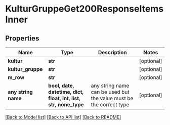 # KulturGruppeGet200ResponseItemsInner


## Properties
Name | Type | Description | Notes
------------ | ------------- | ------------- | -------------
**kultur** | **str** |  | [optional] 
**kultur_gruppe** | **str** |  | [optional] 
**m_row** | **str** |  | [optional] 
**any string name** | **bool, date, datetime, dict, float, int, list, str, none_type** | any string name can be used but the value must be the correct type | [optional]

[[Back to Model list]](../README.md#documentation-for-models) [[Back to API list]](../README.md#documentation-for-api-endpoints) [[Back to README]](../README.md)


